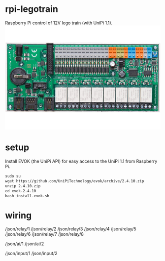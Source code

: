 # rpi-legotrain
Raspberry Pi control of 12V lego train (with UniPi 1.1).
![UniPi 1.1](doc/UniPi-11-top.jpg?raw=true "UniPi")

# setup
Install EVOK (the UniPi API) for easy access to the UniPi 1.1 from Raspberry Pi.
```
sudo su
wget https://github.com/UniPiTechnology/evok/archive/2.4.10.zip
unzip 2.4.10.zip
cd evok-2.4.10
bash install-evok.sh
```

# wiring
/json/relay/1
/json/relay/2
/json/relay/3
/json/relay/4
/json/relay/5
/json/relay/6
/json/relay/7
/json/relay/8

/json/ai/1
/json/ai/2

/json/input/1
/json/input/2
